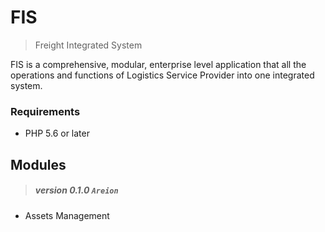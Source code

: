 # FIS
> Freight Integrated System

FIS is a comprehensive, modular, enterprise level application that
all the operations and functions of Logistics Service Provider into
one integrated system.



### Requirements

* PHP 5.6 or later

## Modules

> ##### version 0.1.0 `Areion`
* Assets Management